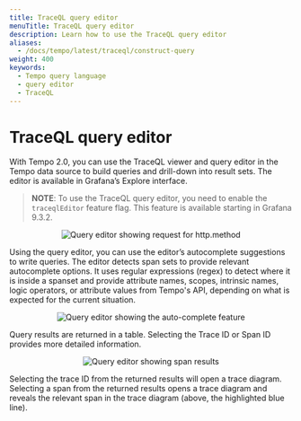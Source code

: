 ```yaml
---
title: TraceQL query editor
menuTitle: TraceQL query editor
description: Learn how to use the TraceQL query editor
aliases:
  - /docs/tempo/latest/traceql/construct-query
weight: 400
keywords:
  - Tempo query language
  - query editor
  - TraceQL
---
```


# TraceQL query editor

With Tempo 2.0, you can use the TraceQL viewer and query editor in the Tempo data source to build queries and drill-down into result sets. The editor is available in Grafana’s Explore interface.

>**NOTE**: To use the TraceQL query editor, you need to enable the `traceqlEditor` feature flag. This feature is available starting in Grafana 9.3.2.


<p align="center"><img src="../assets/query-editor-http-method.png" alt="Query editor showing request for http.method" /></p>

Using the query editor, you can use the editor’s autocomplete suggestions to write queries. The editor detects span sets to provide relevant autocomplete options. It uses regular expressions (regex) to detect where it is inside a spanset and provide attribute names, scopes, intrinsic names, logic operators, or attribute values from Tempo's API, depending on what is expected for the current situation.

<p align="center"><img src="../assets/query-editor-auto-complete.png" alt="Query editor showing the auto-complete feature" /></p>

Query results are returned in a table. Selecting the Trace ID or Span ID provides more detailed information.

<p align="center"><img src="../assets/query-editor-results-span.png" alt="Query editor showing span results" /></p>

Selecting the trace ID from the returned results will open a trace diagram. Selecting a span from the returned results opens a trace diagram and reveals the relevant span in the trace diagram (above, the highlighted blue line).
